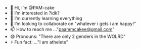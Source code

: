 - 👋 Hi, I’m @PAM-cake
- 👀 I’m interested in ?idk?
- 🌱 I’m currently learning everything
- 💞️ I’m looking to collaborate on "whatever i gets i am happy!"
- 📫 How to reach me ..."paammcakee@gmail.com"
- 😄 Pronouns: "There are only 2 genders in the WOLRD"
- ⚡ Fun fact: ..."I am athelete"



